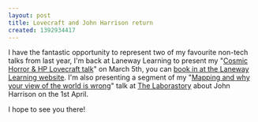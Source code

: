 ```yaml
---
layout: post
title: Lovecraft and John Harrison return
created: 1392934417
---
```

<p>I have the fantastic opportunity to represent two of my favourite non-tech talks from last year, I&#39;m back at Laneway Learning to present my &quot;<a href="/article/cosmic-horror-hp-lovecraft">Cosmic Horror &amp; HP Lovecraft talk</a>&quot; on March 5th, you can <a href="http://melbourne.lanewaylearning.com/classes/cosmic-horror-and-hp-lovecraft/?utm_content=buffer21da4&amp;utm_medium=social&amp;utm_source=twitter.com&amp;utm_campaign=buffer" target="_blank">book in at the Laneway Learning website</a>. I&#39;m also presenting a segment of my &quot;<a href="/article/mapping-and-why-your-view-world-wrong">Mapping and why your view of the world is wrong</a>&quot; talk at <a href="http://thelaborastory.com/" target="_blank">The Laborastory</a> about John Harrison on the 1st April.</p><p>I hope to see you there!</p>
